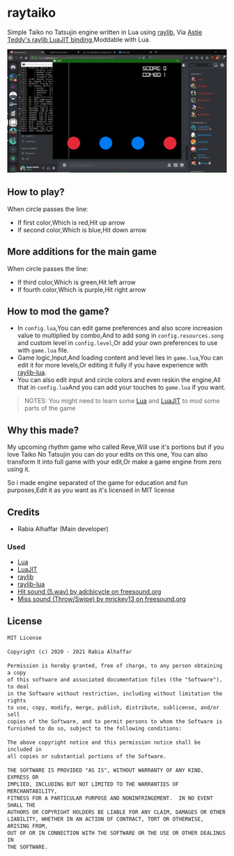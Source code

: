 # raytaiko
Simple Taiko no Tatsujin engine written in Lua using [raylib](http://www.raylib.com), Via [Astie Teddy's raylib LuaJIT binding](https://github.com/TSnake41/raylib-lua),Moddable with Lua.

<img src="https://github.com/Rabios/raytaiko/blob/master/Screenshot%20(193).png">

## How to play?

When circle passes the line:

- If first color,Which is red,Hit up arrow
- If second color,Which is blue,Hit down arrow

## More additions for the main game

When circle passes the line:

- If third color,Which is green,Hit left arrow
- If fourth color,Which is purple,Hit right arrow

## How to mod the game?

- In `config.lua`,You can edit game preferences and also score increasion value to multiplied by combo,And to add song in `config.resources.song` and custom level in `config.level`,Or add your own preferences to use with `game.lua` file.
- Game logic,Input,And loading content and level lies in `game.lua`,You can edit it for more levels,Or editing it fully if you have experience with [raylib-lua](https://github.com/TSnake41/raylib-lua).
- You can also edit input and circle colors and even reskin the engine,All that in `config.lua`And you can add your touches to `game.lua` if you want.

> NOTES: You might need to learn some [Lua](https://lua.org) and [LuaJIT](https://luajit.org) to mod some parts of the game

## Why this made?

My upcoming rhythm game who called Reve,Will use it's portions but if you love Taiko No Tatsujin you can do your edits on this one, You can also transform it into full game with your edit,Or make a game engine from zero using it.

So i made engine separated of the game for education and fun purposes,Edit it as you want as it's licensed in MIT license

## Credits

- Rabia Alhaffar (Main developer)

### Used

- [Lua](https://lua.org)
- [LuaJIT](https://luajit.org)
- [raylib](http://www.raylib.com)
- [raylib-lua](https://github.com/TSnake41/raylib-lua)
- [Hit sound (5.wav) by adcbicycle on freesound.org](https://freesound.org/people/adcbicycle/sounds/13909)
- [Miss sound (Throw/Swipe) by mrickey13 on freesound.org](https://freesound.org/people/mrickey13/sounds/515625)

## License
```
MIT License

Copyright (c) 2020 - 2021 Rabia Alhaffar

Permission is hereby granted, free of charge, to any person obtaining a copy
of this software and associated documentation files (the "Software"), to deal
in the Software without restriction, including without limitation the rights
to use, copy, modify, merge, publish, distribute, sublicense, and/or sell
copies of the Software, and to permit persons to whom the Software is
furnished to do so, subject to the following conditions:

The above copyright notice and this permission notice shall be included in
all copies or substantial portions of the Software.

THE SOFTWARE IS PROVIDED "AS IS", WITHOUT WARRANTY OF ANY KIND, EXPRESS OR
IMPLIED, INCLUDING BUT NOT LIMITED TO THE WARRANTIES OF MERCHANTABILITY,
FITNESS FOR A PARTICULAR PURPOSE AND NONINFRINGEMENT.  IN NO EVENT SHALL THE
AUTHORS OR COPYRIGHT HOLDERS BE LIABLE FOR ANY CLAIM, DAMAGES OR OTHER
LIABILITY, WHETHER IN AN ACTION OF CONTRACT, TORT OR OTHERWISE, ARISING FROM,
OUT OF OR IN CONNECTION WITH THE SOFTWARE OR THE USE OR OTHER DEALINGS IN
THE SOFTWARE.
```

